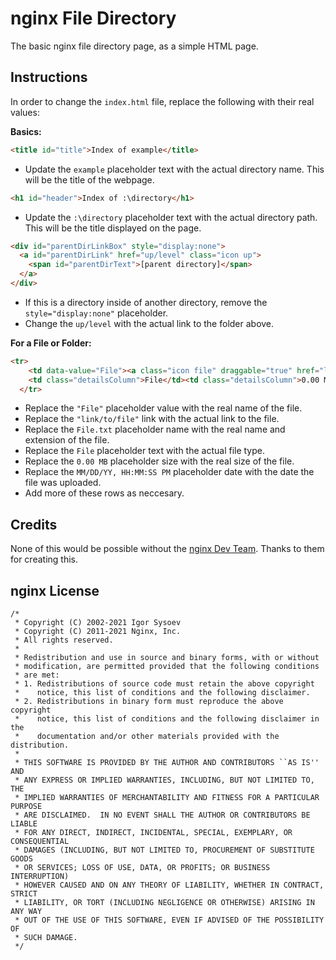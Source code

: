 # nginx File Directory
The basic nginx file directory page, as a simple HTML page.

## Instructions
In order to change the `index.html` file, replace the following with their real values:

**Basics:**
```html
<title id="title">Index of example</title>
```
- Update the `example` placeholder text with the actual directory name. This will be the title of the webpage. 
```html
<h1 id="header">Index of :\directory</h1>
```
- Update the `:\directory` placeholder text with the actual directory path. This will be the title displayed on the page.  
```html
<div id="parentDirLinkBox" style="display:none">
  <a id="parentDirLink" href="up/level" class="icon up">
    <span id="parentDirText">[parent directory]</span>
  </a>
</div>
```
- If this is a directory inside of another directory, remove the `style="display:none"` placeholder. 
- Change the `up/level` with the actual link to the folder above.

**For a File or Folder:**
```html
<tr>
    <td data-value="File"><a class="icon file" draggable="true" href="link/to/file">File.txt</a></td>
    <td class="detailsColumn">File</td><td class="detailsColumn">0.00 MB</td><td class="detailsColumn">MM/DD/YY, HH:MM:SS PM</td>
  </tr>
```
- Replace the `"File"` placeholder value with the real name of the file. 
- Replace the `"link/to/file"` link with the actual link to the file. 
- Replace the `File.txt` placeholder name with the real name and extension of the file.
- Replace the `File` placeholder text with the actual file type.
- Replace the `0.00 MB` placeholder size with the real size of the file. 
- Replace the `MM/DD/YY, HH:MM:SS PM` placeholder date with the date the file was uploaded. 
- Add more of these rows as neccesary. 

## Credits
None of this would be possible without the [nginx Dev Team](http://nginx.org/en/docs/contributing_changes.html). Thanks to them for creating this. 

## nginx License
```
/* 
 * Copyright (C) 2002-2021 Igor Sysoev
 * Copyright (C) 2011-2021 Nginx, Inc.
 * All rights reserved.
 *
 * Redistribution and use in source and binary forms, with or without
 * modification, are permitted provided that the following conditions
 * are met:
 * 1. Redistributions of source code must retain the above copyright
 *    notice, this list of conditions and the following disclaimer.
 * 2. Redistributions in binary form must reproduce the above copyright
 *    notice, this list of conditions and the following disclaimer in the
 *    documentation and/or other materials provided with the distribution.
 *
 * THIS SOFTWARE IS PROVIDED BY THE AUTHOR AND CONTRIBUTORS ``AS IS'' AND
 * ANY EXPRESS OR IMPLIED WARRANTIES, INCLUDING, BUT NOT LIMITED TO, THE
 * IMPLIED WARRANTIES OF MERCHANTABILITY AND FITNESS FOR A PARTICULAR PURPOSE
 * ARE DISCLAIMED.  IN NO EVENT SHALL THE AUTHOR OR CONTRIBUTORS BE LIABLE
 * FOR ANY DIRECT, INDIRECT, INCIDENTAL, SPECIAL, EXEMPLARY, OR CONSEQUENTIAL
 * DAMAGES (INCLUDING, BUT NOT LIMITED TO, PROCUREMENT OF SUBSTITUTE GOODS
 * OR SERVICES; LOSS OF USE, DATA, OR PROFITS; OR BUSINESS INTERRUPTION)
 * HOWEVER CAUSED AND ON ANY THEORY OF LIABILITY, WHETHER IN CONTRACT, STRICT
 * LIABILITY, OR TORT (INCLUDING NEGLIGENCE OR OTHERWISE) ARISING IN ANY WAY
 * OUT OF THE USE OF THIS SOFTWARE, EVEN IF ADVISED OF THE POSSIBILITY OF
 * SUCH DAMAGE.
 */
```
